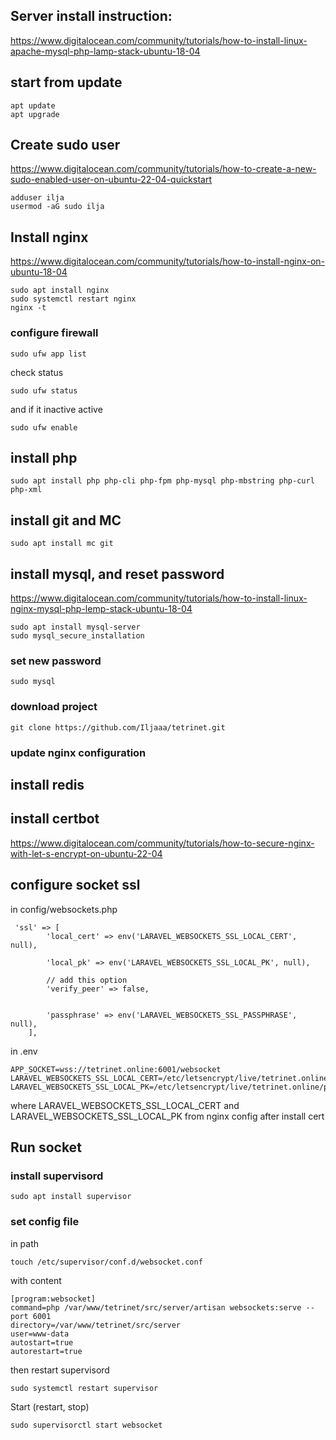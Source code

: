 
## Server install instruction: 

https://www.digitalocean.com/community/tutorials/how-to-install-linux-apache-mysql-php-lamp-stack-ubuntu-18-04 

## start from update

```
apt update
apt upgrade
```

## Create sudo user

https://www.digitalocean.com/community/tutorials/how-to-create-a-new-sudo-enabled-user-on-ubuntu-22-04-quickstart

```
adduser ilja 
usermod -aG sudo ilja
```

## Install nginx 
https://www.digitalocean.com/community/tutorials/how-to-install-nginx-on-ubuntu-18-04

```
sudo apt install nginx
sudo systemctl restart nginx
nginx -t
```

### configure firewall

```
sudo ufw app list
```

check status
```
sudo ufw status
```

and if it inactive active
```
sudo ufw enable
```


## install php

```
sudo apt install php php-cli php-fpm php-mysql php-mbstring php-curl php-xml
```

## install git and MC

```
sudo apt install mc git
```

## install mysql, and reset password 
https://www.digitalocean.com/community/tutorials/how-to-install-linux-nginx-mysql-php-lemp-stack-ubuntu-18-04

```
sudo apt install mysql-server
sudo mysql_secure_installation
```

### set new password
```
sudo mysql
```

### download project

```
git clone https://github.com/Iljaaa/tetrinet.git
```

### update nginx configuration


## install redis

## install certbot 

https://www.digitalocean.com/community/tutorials/how-to-secure-nginx-with-let-s-encrypt-on-ubuntu-22-04


## configure socket ssl

in config/websockets.php
```
 'ssl' => [
        'local_cert' => env('LARAVEL_WEBSOCKETS_SSL_LOCAL_CERT', null),

        'local_pk' => env('LARAVEL_WEBSOCKETS_SSL_LOCAL_PK', null),

        // add this option
        'verify_peer' => false,

        
        'passphrase' => env('LARAVEL_WEBSOCKETS_SSL_PASSPHRASE', null),
    ],

```

in .env 
```
APP_SOCKET=wss://tetrinet.online:6001/websocket
LARAVEL_WEBSOCKETS_SSL_LOCAL_CERT=/etc/letsencrypt/live/tetrinet.online/fullchain.pem
LARAVEL_WEBSOCKETS_SSL_LOCAL_PK=/etc/letsencrypt/live/tetrinet.online/privkey.pem
```

where LARAVEL_WEBSOCKETS_SSL_LOCAL_CERT and LARAVEL_WEBSOCKETS_SSL_LOCAL_PK from nginx config after install cert



## Run socket



### install supervisord

```
sudo apt install supervisor
```

### set config file 

in path
```
touch /etc/supervisor/conf.d/websocket.conf
```

with content
```
[program:websocket]
command=php /var/www/tetrinet/src/server/artisan websockets:serve --port 6001
directory=/var/www/tetrinet/src/server
user=www-data
autostart=true
autorestart=true
```

then restart supervisord
```
sudo systemctl restart supervisor
```

Start (restart, stop) 
```
sudo supervisorctl start websocket
```

